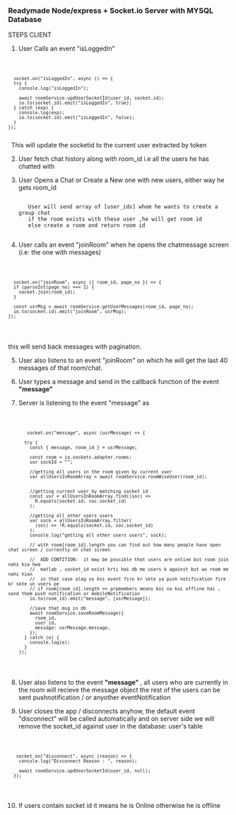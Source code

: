  <b>
 <h3> Readymade Node/express + Socket.io Server with MYSQL Database </h3> </b> 

STEPS
CLIENT 
1) User Calls an event "isLoggedIn"

<code> 

      socket.on("isLoggedIn", async () => {
      try {
        console.log("isLoggedIn");

        await roomService.updUserSocketId(user_id, socket.id);
        io.to(socket.id).emit("isLoggedIn", true);
      } catch (exp) {
        console.log(exp);
        io.to(socket.id).emit("isLoggedIn", false);
      }
    });
 </code>
 This will update the socketid to the current user extracted by token

 
2) User fetch chat history along with room_id i.e all the users he has chatted with

3) User Opens a Chat or Create a New one with new users, either way he gets room_id
    
    <code>
      User will send array of [user_ids] whom he wants to create a group chat
      if the room exists with these user ,he will get room id
      else create a room and return room id
    </code>

4) User calls an event "joinRoom" when he opens the chatmessage screen (i.e: the one with messages)

  <code>

      socket.on("joinRoom", async ({ room_id, page_no }) => {
      if (parseInt(page_no) === 1) {
        socket.join(room_id);
      }
      
      const usrMsg = await roomService.getUserMessages(room_id, page_no);
      io.to(socket.id).emit("joinRoom", usrMsg);
    });


  </code>
 
 this will send back messages with pagination.
  
  5) User also listens to an event "joinRoom" on which he will get the last 40 messages of that room/chat.
  
  6) User types a message and send in the callback function of the event <b> "message" </b>
  
  7) Server is listening to the event "message" as
  
 <code>
 
           socket.on("message", async (usrMessage) => {

          try {
            const { message, room_id } = usrMessage;

            const room = io.sockets.adapter.rooms;
            var sockId = "";

            //getting all users in the room given by current user
            var allUsersInRoomArray = await roomService.roomWiseUser(room_id);


            //getting current user by matching socket id
            const usr = allUsersInRoomArray.find((soc) =>
              R.equals(socket.id, soc.socket_id)
            );

            //getting all other users users
            var sock = allUsersInRoomArray.filter(
              (soc) => !R.equals(socket.id, soc.socket_id)
            );
            console.log("getting all other users users", sock);

            // with room[room_id].length you can find out how many people have open chat screen / currently on chat screen

            //  ADD CONTITION:  it may be possible that users are online but room join nahi kia hwa
            //  matlab , socket_id exist krti hai db me users k against but wo room me nahi hian
            //  in that case alag se koi event fire kr skte ya push notification fire kr skte un users pe
            // if room[room_id].length == grpmembers means koi na koi offline hai , send them push notification or mobileNotification
            io.to(room_id).emit("message", [usrMessage]);

            //save that msg in db
            await roomService.saveRoomMessage({
              room_id,
              user_id,
              message: usrMessage.message,
            });
          } catch (e) {
            console.log(e);
          }
        });

 </code>
  
  8) User also listens to the event <b> "message" </b> , all users who are currently in the room will recieve the message object
      the rest of the users can be sent pushnotification / or anyother eventNotification 
  
  
  9) User closes the app / disconnects anyhow,
  the default event "disconnect" will be called automatically and on server side we will remove the socket_id
  against user in the database: user's table
  
  
 <code>
    
       socket.on("disconnect", async (reason) => {
        console.log("Disconnect Reason : ", reason);

        await roomService.updUserSocketId(user_id, null);
      });
    
 </code>
  
  
  10) If users contain socket id it means he is Online otherwise he is offline
  
